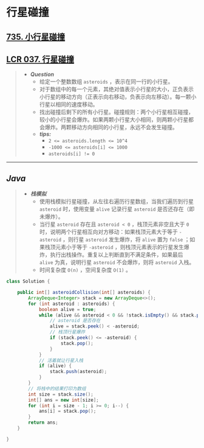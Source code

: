 # 行星碰撞

## [735. 小行星碰撞](https://leetcode.cn/problems/asteroid-collision/)

## [LCR 037. 行星碰撞](https://leetcode.cn/problems/XagZNi/)

> - ***Question***
>   - 给定一个整数数组 `asteroids` ，表示在同一行的小行星。
>   - 对于数组中的每一个元素，其绝对值表示小行星的大小，正负表示小行星的移动方向（正表示向右移动，负表示向左移动）。每一颗小行星以相同的速度移动。
>   - 找出碰撞后剩下的所有小行星。碰撞规则：两个小行星相互碰撞，较小的小行星会爆炸。如果两颗小行星大小相同，则两颗小行星都会爆炸。两颗移动方向相同的小行星，永远不会发生碰撞。
>   - ***tips:***
>     - `2 <= asteroids.length <= 10^4`
>     - `-1000 <= asteroids[i] <= 1000`
>     - `asteroids[i] != 0`

---

## *Java*

> - ***栈模拟***
>   - 使用栈模拟行星碰撞，从左往右遍历行星数组，当我们遍历到行星 `asteroid` 时，使用变量 `alive` 记录行星 `asteroid` 是否还存在（即未爆炸）。
>   - 当行星 `asteroid` 存在且 `asteroid < 0` ，栈顶元素非空且大于 `0` 时，说明两个行星相互向对方移动：如果栈顶元素大于等于 `-asteroid` ，则行星 `asteroid` 发生爆炸，将 `alive` 置为 `false` ；如果栈顶元素小于等于 `-asteroid` ，则栈顶元素表示的行星发生爆炸，执行出栈操作。重复以上判断直到不满足条件，如果最后 `alive` 为真，说明行星 `asteroid` 不会爆炸，则将 `asteroid` 入栈。
>   - 时间复杂度 `O(n)` ，空间复杂度 `O(1)` 。

```java
class Solution {

    public int[] asteroidCollision(int[] asteroids) {
        ArrayDeque<Integer> stack = new ArrayDeque<>();
        for (int asteroid : asteroids) {
            boolean alive = true;
            while (alive && asteroid < 0 && !stack.isEmpty() && stack.peek() > 0) {
                // asteroid 是否存在
                alive = stack.peek() < -asteroid;
                // 栈顶行星爆炸
                if (stack.peek() <= -asteroid) {
                    stack.pop();
                }
            }
            // 活着就让行星入栈
            if (alive) {
                stack.push(asteroid);
            }
        }
        // 将栈中的结果打印为数组
        int size = stack.size();
        int[] ans = new int[size];
        for (int i = size - 1; i >= 0; i--) {
            ans[i] = stack.pop();
        }
        return ans;
    }

}
```
